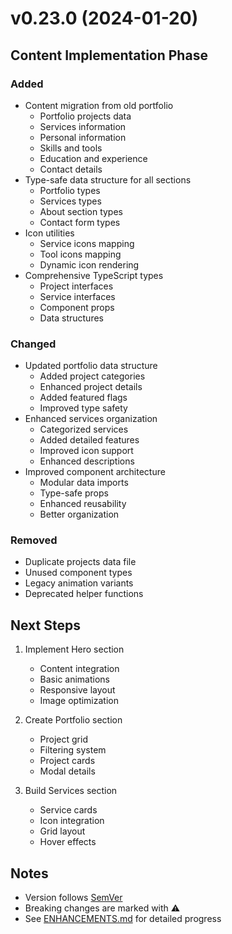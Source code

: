 # v0.23.0 (2024-01-20)

## Content Implementation Phase

### Added
- Content migration from old portfolio
  - Portfolio projects data
  - Services information
  - Personal information
  - Skills and tools
  - Education and experience
  - Contact details
- Type-safe data structure for all sections
  - Portfolio types
  - Services types
  - About section types
  - Contact form types
- Icon utilities
  - Service icons mapping
  - Tool icons mapping
  - Dynamic icon rendering
- Comprehensive TypeScript types
  - Project interfaces
  - Service interfaces
  - Component props
  - Data structures

### Changed
- Updated portfolio data structure
  - Added project categories
  - Enhanced project details
  - Added featured flags
  - Improved type safety
- Enhanced services organization
  - Categorized services
  - Added detailed features
  - Improved icon support
  - Enhanced descriptions
- Improved component architecture
  - Modular data imports
  - Type-safe props
  - Enhanced reusability
  - Better organization

### Removed
- Duplicate projects data file
- Unused component types
- Legacy animation variants
- Deprecated helper functions

## Next Steps
1. Implement Hero section
   - Content integration
   - Basic animations
   - Responsive layout
   - Image optimization

2. Create Portfolio section
   - Project grid
   - Filtering system
   - Project cards
   - Modal details

3. Build Services section
   - Service cards
   - Icon integration
   - Grid layout
   - Hover effects

## Notes
- Version follows [SemVer](http://semver.org/)
- Breaking changes are marked with ⚠️
- See [ENHANCEMENTS.md](../ENHANCEMENTS.md) for detailed progress
